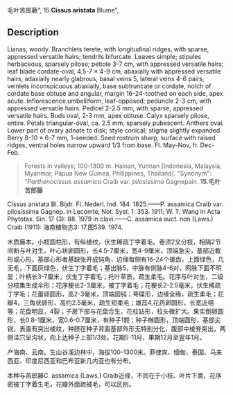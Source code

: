 毛叶苦郎藤",
15.**Cissus aristata** Blume",

## Description
Lianas, woody. Branchlets terete, with longitudinal ridges, with sparse, appressed versatile hairs; tendrils bifurcate. Leaves simple; stipules herbaceous, sparsely pilose; petiole 3-7 cm, with appressed versatile hairs; leaf blade cordate-oval, 4.5-7 × 4-9 cm, abaxially with appressed versatile hairs, adaxially nearly glabrous, basal veins 5, lateral veins 4-6 pairs, veinlets inconspicuous abaxially, base subtruncate or cordate, notch of cordate base obtuse and angular, margin 16-24-toothed on each side, apex acute. Inflorescence umbelliform, leaf-opposed; peduncle 2-3 cm, with appressed versatile hairs. Pedicel 2-2.5 mm, with sparse, appressed versatile hairs. Buds oval, 2-3 mm, apex obtuse. Calyx sparsely pilose, entire. Petals triangular-oval, ca. 2.5 mm, sparsely pubescent. Anthers oval. Lower part of ovary adnate to disk; style conical; stigma slightly expanded. Berry 8-10 × 6-7 mm, 1-seeded. Seed rostrum sharp, surface with raised ridges, ventral holes narrow upward 1/3 from base. Fl. May-Nov, fr. Dec-Feb.

> Forests in valleys; 100-1300 m. Hainan, Yunnan [Indonesia, Malaysia, Myanmar, Papua New Guinea, Philippines, Thailand].
  "Synonym": "*Parthenocissus assamica* Craib var. *pilosissima* Gagnepain.
**15.毛叶苦郎藤**

Cissus aristata Bl. Bijdr. Fl. Nederl. Ind. 184. 1825.——P. assamica Craib var. pilosissima Gagnep. in Lecomte, Not. Syst. 1: 353. 1911; W. T. Wang in Acta Phytotax. Sin. 17 (3): 88. 1979 in clavi.——C. assamica auct. non (Laws.) Craib (1911): 海南植物志3: 17.图539. 1974.

木质藤本。小枝圆柱形，有纵棱纹，伏生稀疏丁字着毛。卷须2叉分枝，相隔2节间断与叶对生。叶心状卵圆形，长4.5-7厘米，宽4-9厘米，顶端急尖，基部近截形或心形，基部心形者基缺张开成钝角，边缘每侧有16-24个锯齿，上面绿色，几无毛，下面灰绿色，伏生丁字着毛；基出脉5，中脉有侧脉4-6对，网脉下面不明显；叶柄长3-7厘米，伏生丁字着毛；托叶草质，疏生柔毛。花序与叶对生，二级分枝集生成伞形；花序梗长2-3厘米，被丁字着毛；花梗长2-2.5毫米，伏生稀疏丁字毛；花蕾卵圆形，高2-3毫米，顶端圆钝；萼碟形，边缘全缘，疏生柔毛；花瓣4，三角状卵形，高约2.5毫米，疏生短柔毛；雄蕊4,花药卵圆形，长宽近相等；花盘明显，4裂；子房下部与花盘合生，花柱钻形，柱头微扩大。果实倒卵圆形，长0.8-1厘米，宽0.6-0.7厘米，有种子1颗；种子椭圆形，顶端圆形，基部尖锐，表面有突出棱纹，种脐在种子背面基部外形无特别分化，腹部中棱脊突出，两侧洼穴呈沟状，向上达种子上部1/3处。花期5-11月，果期12月至翌年1月。

产海南、云南。生山谷溪边林中，海拔100-1300米。菲律宾、缅甸、泰国、马来西亚、印度尼西亚和巴布亚新几内亚也有分布。

本种与苦郎藤C. assamica (Laws.) Craib近缘，不同在于小枝、叶片下面、花序密被丁字着生毛，花瓣外面疏被毛，可以区别。

